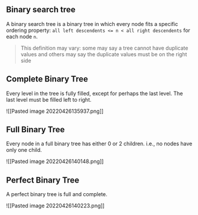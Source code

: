 ## Binary search tree
A binary search tree is a binary tree in which every node fits a specific ordering property: `all left descendents <= n < all right descendents` for each node `n`.
> This definition may vary: some may say a tree cannot have duplicate values and others may say the duplicate values must be on the right side

## Complete Binary Tree
Every level in the tree is fully filled, except for perhaps the last level.
The last level must be filled left to right.

![[Pasted image 20220426135937.png]]

## Full Binary Tree
Every node in a full binary tree has either 0 or 2 children. i.e., no nodes have only one child.

![[Pasted image 20220426140148.png]]

## Perfect Binary Tree
A perfect binary tree is full and complete.

![[Pasted image 20220426140223.png]]
